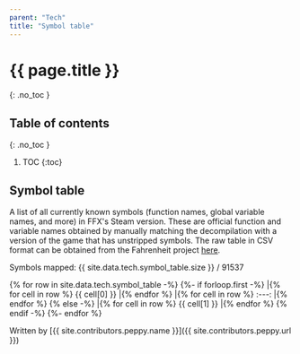 ```yaml
---
parent: "Tech"
title: "Symbol table"
---
```

# {{ page.title }}
{: .no_toc }

## Table of contents
{: .no_toc }

1. TOC
{:toc}

## Symbol table
A list of all currently known symbols (function names, global variable names, and more) in FFX's Steam version. These are official function and variable names obtained by manually matching the decompilation with a version of the game that has unstripped symbols. The raw table in CSV format can be obtained from the Fahrenheit project [here](https://github.com/fkelava/fahrenheit/blob/master/Fahrenheit.Core.X/Data/FhXSymbolTable.csv).

Symbols mapped: {{ site.data.tech.symbol_table.size }} / 91537

{% for row in site.data.tech.symbol_table -%}
{%- if forloop.first -%}
|{% for cell in row %} {{ cell[0] }} |{% endfor %}
|{% for cell in row %} :---: |{% endfor %}
{% else -%}
|{% for cell in row %} {{ cell[1] }} |{% endfor %}
{% endif -%}
{%- endfor %}

Written by [{{ site.contributors.peppy.name }}]({{ site.contributors.peppy.url }})
